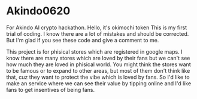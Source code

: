 # Akindo0620
For Akindo AI crypto hackathon. Hello, it's okimochi token
This is my first trial of coding.
I know there are a lot of mistakes and should be corrected.
But I'm glad if you see these code and give a comment to me.

This project is for phisical stores which are registered in google maps.
I know there are many stores which are loved by their fans but we can't see how much they are loved in phisical world.
You might think the stores want to be famous or to expand to other areas, but most of them don't think like that, cuz they want to protect the vibe which is loved by fans.
So I'd like to make an service where we can see their value by tipping online and I'd like fans to get insentives of being fans.
